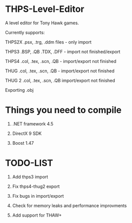 # THPS-Level-Editor
A level editor for Tony Hawk games.

Currently supports:

THPS2X .psx, .trg, .ddm files - only import

THPS3 .BSP, .QB .TDX, .DFF - import not finished/export

THPS4 .col, .tex, .scn, .QB - import/export not finished

THUG .col, .tex, .scn, .QB - import/export not finished

THUG 2 .col, .tex, .scn, .QB import/export not finished

Exporting .obj

# Things you need to compile
1. .NET framework 4.5

2. DirectX 9 SDK

3. Boost 1.47

# TODO-LIST
1. Add thps3 import

2. Fix thps4-thug2 export

3. Fix bugs in import/export

4. Check for memory leaks and performance improvments

5. Add support for THAW+
